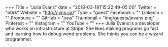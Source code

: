 +++
Title = "Julia Evans"
date = "2018-03-19T15:22:49-05:00"
Twitter = "b0rk"
Website = "http://jvns.ca/"
Type = "guest"
Facebook = ""
Linkedin = ""
Pronouns = ""
GitHub = "jvns"
Thumbnail = "img/guests/jevans.png"
Pinterest = ""
Instagram = ""
YouTube = ""
+++
Julia Evans is a developer who works on infrastructure at Stripe. She likes making programs go fast and learning how to debug weird problems. She thinks you can be a wizard programmer.
